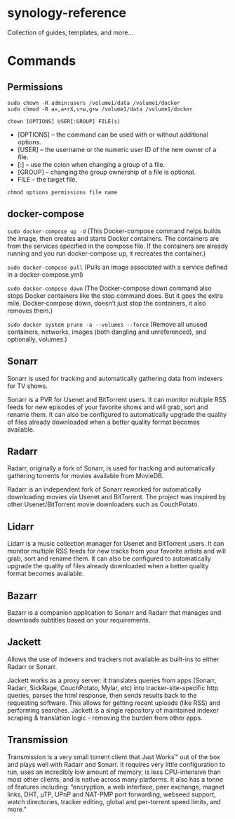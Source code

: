# synology-reference

Collection of guides, templates, and more...

# Commands

## Permissions

```shell
sudo chown -R admin:users /volume1/data /volume1/docker
sudo chmod -R a=,a+rX,u+w,g+w /volume1/data /volume1/docker
```

```
chown [OPTIONS] USER[:GROUP] FILE(s)
```

- [OPTIONS] – the command can be used with or without additional options.
- [USER] – the username or the numeric user ID of the new owner of a file.
- [:] – use the colon when changing a group of a file.
- [GROUP] – changing the group ownership of a file is optional.
- FILE – the target file.

```
chmod options permissions file name
```

## docker-compose

`sudo docker-compose up -d` (This Docker-compose command helps builds the image, then creates and starts Docker containers. The containers are from the services specified in the compose file. If the containers are already running and you run docker-compose up, it recreates the container.)

`sudo docker-compose pull` (Pulls an image associated with a service defined in a docker-compose.yml)

`sudo docker-compose down` (The Docker-compose down command also stops Docker containers like the stop command does. But it goes the extra mile. Docker-compose down, doesn’t just stop the containers, it also removes them.)

`sudo docker system prune -a --volumes --force` (Remove all unused containers, networks, images (both dangling and unreferenced), and optionally, volumes.)

## Sonarr

Sonarr is used for tracking and automatically gathering data from indexers for TV shows.

Sonarr is a PVR for Usenet and BitTorrent users. It can monitor multiple RSS feeds for new episodes of your favorite shows and will grab, sort and rename them. It can also be configured to automatically upgrade the quality of files already downloaded when a better quality format becomes available.

## Radarr

Radarr, originally a fork of Sonarr, is used for tracking and automatically gathering torrents for movies available from MovieDB.

Radarr is an independent fork of Sonarr reworked for automatically downloading movies via Usenet and BitTorrent. The project was inspired by other Usenet/BitTorrent movie downloaders such as CouchPotato.

## Lidarr

Lidarr is a music collection manager for Usenet and BitTorrent users. It can monitor multiple RSS feeds for new tracks from your favorite artists and will grab, sort and rename them. It can also be configured to automatically upgrade the quality of files already downloaded when a better quality format becomes available.

## Bazarr

Bazarr is a companion application to Sonarr and Radarr that manages and downloads subtitles based on your requirements.

## Jackett

Allows the use of indexers and trackers not available as built-ins to either Radarr or Sonarr.

Jackett works as a proxy server: it translates queries from apps (Sonarr, Radarr, SickRage, CouchPotato, Mylar, etc) into tracker-site-specific http queries, parses the html response, then sends results back to the requesting software. This allows for getting recent uploads (like RSS) and performing searches. Jackett is a single repository of maintained indexer scraping & translation logic - removing the burden from other apps.

## Transmission

Transmission is a very small torrent client that Just Works™ out of the box and plays well with Radarr and Sonarr. It requires very little configuration to run, uses an incredibly low amount of memory, is less CPU-intensive than most other clients, and is native across many platforms. It also has a tonne of features including: “encryption, a web interface, peer exchange, magnet links, DHT, µTP, UPnP and NAT-PMP port forwarding, webseed support, watch directories, tracker editing, global and per-torrent speed limits, and more.”
